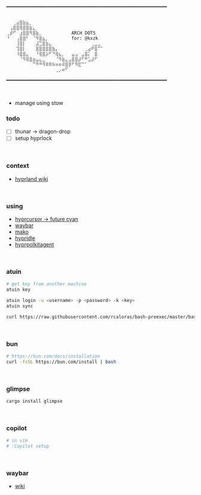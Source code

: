 ```text
━━━━━━━━━━━━━━━━━━━━━━━━━━━━━━━━━━━━━━━━━━━━━━━━━━━━━━━━━━━━


⠀⠀⢀⣴⣿⣷⣦⡀⠀⠀⠀⠀⠀⠀⠀⠀⠀⠀⠀⠀⠀⠀⠀⠀⠀⠀⠀⠀⠀⠀
⠀⢠⣿⣿⢿⣿⣿⣷⣄⠀⠀⠀⠀⠀⠀⠀⠀⠀⠀⠀⠀⠀⠀⠀⠀⠀⠀⠀⠀⠀
⢀⡾⠋⠀⣰⣿⣿⠻⣿⣷⡀⠀⠀⠀⠀⠀⠀⠀⠀⠀ARCH DOTS⠀⠀⠀⠀⠀⠀⠀⠀⠀⠀
⠘⠀⠀⢠⣿⣿⠃⠀⠈⠻⣿⣦⡀⠀⠀⠀⠀⠀⠀⠀for: @kxzk⠀⠀⠀⠀⠀⠀⠀⠀⠀⠀
⠀⠀⠀⢸⣿⡇⠀⠀⠀⣼⣉⣿⣷⣄⠀⠀⠀⠀⠀⠀⠀⠀⠀⠀⠀⠀⢀⣀⣀⠀
⠀⠀⠀⢹⣿⡇⠀⠀⠀⣿⣿⣿⣿⣿⣷⡄⠀⠀⠀⠀⠀⠀⠀⠀⢀⣴⠟⣿⠉⠁
⠀⠀⠀⠸⣿⣿⣄⠀⠀⠘⢿⣿⡵⠋⠙⢿⣦⡀⠀⠀⣤⣠⠀⣠⣿⡅⠀⣿⠀⠀
⠀⠀⠀⠀⠈⠻⢿⣿⣶⣤⣄⣀⠀⠀⠀⠈⠻⣷⣄⣠⣿⣿⡼⠋⠛⣡⡼⠋⠀⠀
⠀⠀⠀⠀⠀⠀⠀⠀⠉⠛⠛⠻⠿⠿⠷⠶⠶⠾⣿⡿⠋⠻⣟⠉⠁⠀⠀⠀⠀⠀
⠀⠀⠀⠀⠀⠀⠀⠀⠀⠀⠀⠀⠀⠀⠀⢀⡠⠶⠋⠀⠀⠀⠀⠀⠀⠀⠀⠀⠀⠀

━━━━━━━━━━━━━━━━━━━━━━━━━━━━━━━━━━━━━━━━━━━━━━━━━━━━━━━━━━━━
```

<br>

* manage using stow

### todo

- [ ] thunar -> dragon-drop
- [ ] setup hyprlock

<br>

### context

- [hyprland wiki](https://wiki.hypr.land/)

<br>

### using

- [hyprcursor -> future cyan](https://gitlab.com/Pummelfisch/future-cyan-hyprcursor)
- [waybar](https://github.com/Alexays/Waybar)
- [mako](https://github.com/emersion/mako)
- [hypridle](https://github.com/hyprwm/hypridle)
- [hyprpolkitagent](https://github.com/hyprwm/hyprpolkitagent)

<br>

### atuin

```bash
# get key from another machine
atuin key

atuin login -u <username> -p <password> -k <key>
atuin sync

curl https://raw.githubusercontent.com/rcaloras/bash-preexec/master/bash-preexec.sh -o ~/.bash-preexec.sh
```

<br>

### bun

```bash
# https://bun.com/docs/installation
curl -fsSL https://bun.com/install | bash
```

<br>

### glimpse

```bash
cargo install glimpse
```

<br>

### copilot

```bash
# in vim
# :Copilot setup
```

<br>

### waybar

* [wiki](https://github.com/Alexays/Waybar/wiki)

<br>
